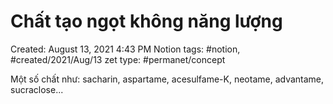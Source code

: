 ---
---

# Chất tạo ngọt không năng lượng

Created: August 13, 2021 4:43 PM
Notion tags: #notion, #created/2021/Aug/13
zet type: #permanet/concept

Một số chất như: sacharin, aspartame, acesulfame-K, neotame, advantame, sucraclose...
